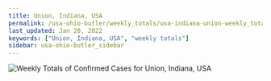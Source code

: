 ```yaml
---
title: Union, Indiana, USA
permalink: /usa-ohio-butler/weekly_totals/usa-indiana-union-weekly_totals.html
last_updated: Jan 20, 2022
keywords: ["Union, Indiana, USA", "weekly totals"]
sidebar: usa-ohio-butler_sidebar
---
```


![Weekly Totals of Confirmed Cases for Union, Indiana, USA](/covid_tracker/images/graphs/usa-indiana-union-weekly_totals_graph.png)
